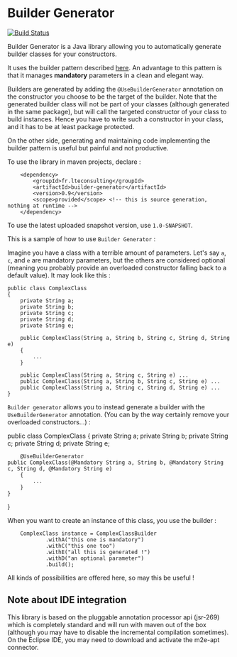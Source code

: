 # Builder Generator

[![Build Status](https://travis-ci.org/ltearno/builder-generator.svg?branch=master)](https://travis-ci.org/ltearno/builder-generator)

Builder Generator is a Java library allowing you to automatically generate builder classes for your constructors.

It uses the builder pattern described [here](http://www.jayway.com/2012/02/07/builder-pattern-with-a-twist/). An advantage to this pattern is that it manages **mandatory** parameters in a clean and elegant way.

Builders are generated by adding the `@UseBuilderGenerator` annotation on the constructor you choose to be the target of the builder. Note that the generated builder class will not be part of your classes (although generated in the same package), but will call the targeted constructor of your class to build instances. Hence you have to write such a constructor in your class, and it has to be at least package protected.

On the other side, generating and maintaining code implementing the builder pattern is useful but painful and not productive.

To use the library in maven projects, declare :

		<dependency>
			<groupId>fr.lteconsulting</groupId>
			<artifactId>builder-generator</artifactId>
			<version>0.9</version>
			<scope>provided</scope> <!-- this is source generation, nothing at runtime -->
		</dependency>

To use the latest uploaded snapshot version, use `1.0-SNAPSHOT`.

This is a sample of how to use `Builder Generator` :

Imagine you have a class with a terrible amount of parameters. Let's say `a`, `c`, and `e` are mandatory parameters, but the others are considered optional (meaning you probably provide an overloaded constructor falling back to a default value). It may look like this :

	public class ComplexClass
	{
		private String a;
		private String b;
		private String c;
		private String d;
		private String e;
	
		public ComplexClass(String a, String b, String c, String d, String e)
		{
			...
		}
		
		public ComplexClass(String a, String c, String e) ...
		public ComplexClass(String a, String b, String c, String e) ...
		public ComplexClass(String a, String c, String d, String e) ...
	}

`Builder generator` allows you to instead generate a builder with the `UseBuilderGenerator` annotation. (You can by the way certainly remove your overloaded constructors...) :

public class ComplexClass
	{
		private String a;
		private String b;
		private String c;
		private String d;
		private String e;
	
		@UseBuilderGenerator
	public ComplexClass(@Mandatory String a, String b, @Mandatory String c, String d, @Mandatory String e)
		{
			...
		}
	}
}

When you want to create an instance of this class, you use the builder :

		ComplexClass instance = ComplexClassBuilder
				.withA("this one is mandatory")
				.withC("this one too")
				.withE("all this is generated !")
				.withD("an optional parameter")
				.build();

All kinds of possibilities are offered here, so may this be useful !

## Note about IDE integration

This library is based on the pluggable annotation processor api (jsr-269) which is completely standard and will run with maven out of the box (although you may have to disable the incremental compilation sometimes). On the Eclipse IDE, you may need to download and activate the m2e-apt connector.
